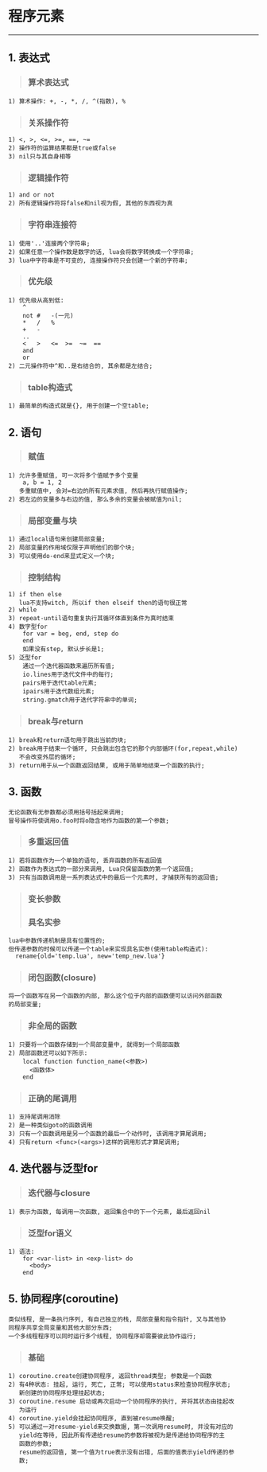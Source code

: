 # **程序元素**
***


## **1. 表达式**
> ### **算术表达式**
    1) 算术操作: +, -, *, /, ^(指数), %
> ### **关系操作符**
    1) <, >, <=, >=, ==, ~=
    2) 操作符的运算结果都是true或false
    3) nil只与其自身相等
> ### **逻辑操作符**
    1) and or not
    2) 所有逻辑操作符将false和nil视为假, 其他的东西视为真
> ### **字符串连接符**
    1) 使用'..'连接两个字符串;
    2) 如果任意一个操作数是数字的话, lua会将数字转换成一个字符串;
    3) lua中字符串是不可变的, 连接操作符只会创建一个新的字符串;
> ### **优先级**
    1) 优先级从高到低:
        ^
        not #   -(一元)
        *   /   %
        +   -
        ..
        <   >   <=  >=  ~=  ==
        and
        or
    2) 二元操作符中^和..是右结合的, 其余都是左结合;
> ### **table构造式**
    1) 最简单的构造式就是{}, 用于创建一个空table;




## **2. 语句**
> ### **赋值**
    1) 允许多重赋值, 可一次将多个值赋予多个变量
        a, b = 1, 2
       多重赋值中, 会对=右边的所有元素求值, 然后再执行赋值操作;
    2) 若左边的变量多与右边的值, 那么多余的变量会被赋值为nil;
> ### **局部变量与块**
    1) 通过local语句来创建局部变量;
    2) 局部变量的作用域仅限于声明他们的那个块;
    3) 可以使用do-end来显式定义一个块;
> ### **控制结构**
    1) if then else
       lua不支持witch, 所以if then elseif then的语句很正常
    2) while
    3) repeat-until语句重复执行其循环体直到条件为真时结束
    4) 数字型for
        for var = beg, end, step do
        end
        如果没有step, 默认步长是1;
    5) 泛型for
        通过一个迭代器函数来遍历所有值;
        io.lines用于迭代文件中的每行;
        pairs用于迭代table元素;
        ipairs用于迭代数组元素;
        string.gmatch用于迭代字符串中的单词;
> ### **break与return**
    1) break和return语句用于跳出当前的块;
    2) break用于结束一个循环, 只会跳出包含它的那个内部循环(for,repeat,while)
       不会改变外层的循环;
    3) return用于从一个函数返回结果, 或用于简单地结束一个函数的执行;




## **3. 函数**
    无论函数有无参数都必须用括号括起来调用;
    冒号操作符使调用o.foo时将o隐含地作为函数的第一个参数;
> ### **多重返回值**
    1) 若将函数作为一个单独的语句, 丢弃函数的所有返回值
    2) 函数作为表达式的一部分来调用, Lua只保留函数的第一个返回值;
    3) 只有当函数调用是一系列表达式中的最后一个元素时, 才捕获所有的返回值;
> ### **变长参数**
> ### **具名实参**
    lua中参数传递机制是具有位置性的;
    但传递参数的时候可以传递一个table来实现具名实参(使用table构造式):
      rename{old='temp.lua', new='temp_new.lua'}
> ### **闭包函数(closure)**
    将一个函数写在另一个函数的内部, 那么这个位于内部的函数便可以访问外部函数
    的局部变量;
> ### **非全局的函数**
    1) 只要将一个函数存储到一个局部变量中, 就得到一个局部函数
    2) 局部函数还可以如下所示:
        local function function_name(<参数>)
          <函数体>
        end
> ### **正确的尾调用**
    1) 支持尾调用消除
    2) 是一种类似goto的函数调用
    3) 只有一个函数调用是另一个函数的最后一个动作时, 该调用才算尾调用;
    4) 只有return <func>(<args>)这样的调用形式才算尾调用;



## **4. 迭代器与泛型for**
> ### **迭代器与closure**
    1) 表示为函数, 每调用一次函数, 返回集合中的下一个元素, 最后返回nil
> ### **泛型for语义**
    1) 语法:
        for <var-list> in <exp-list> do
          <body>
        end




## **5. 协同程序(coroutine)**
    类似线程, 是一条执行序列, 有自己独立的栈, 局部变量和指令指针, 又与其他协
    同程序共享全局变量和其他大部分东西;
    一个多线程程序可以同时运行多个线程, 协同程序却需要彼此协作运行;
> ### **基础**
    1) coroutine.create创建协同程序, 返回thread类型; 参数是一个函数
    2) 有4种状态: 挂起, 运行, 死亡, 正常; 可以使用status来检查协同程序状态;
       新创建的协同程序处理挂起状态;
    3) coroutine.resume 启动或再次启动一个协同程序的执行, 并将其状态由挂起改
       为运行
    4) coroutine.yield会挂起协同程序, 直到被resume唤醒;
    5) 可以通过一对resume-yield来交换数据, 第一次调用resume时, 并没有对应的
       yield在等待, 因此所有传递给resume的参数将被视为是传递给协同程序的主
       函数的参数;
       resume的返回值, 第一个值为true表示没有出错, 后面的值表示yield传递的参
       数;
